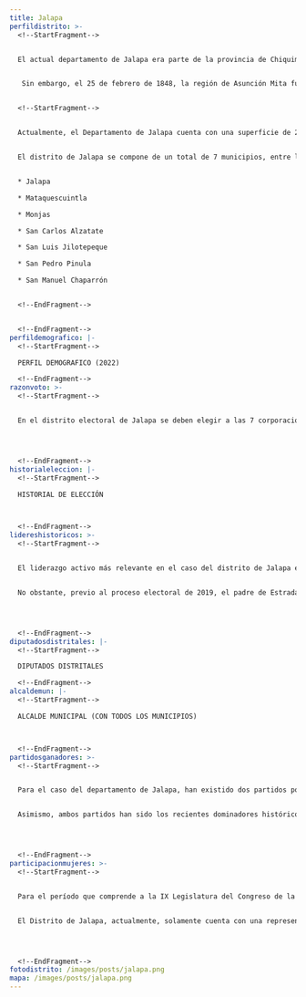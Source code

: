 ```yaml
---
title: Jalapa
perfildistrito: >-
  <!--StartFragment-->


  El actual departamento de Jalapa era parte de la provincia de Chiquimula, una de las 7 provincias de Guatemala en el año 1825 tras el proceso que anulaba la anexión a México y establecía la nueva organización territorial del país. Históricamente, el área del actual Jalapa era parte de lo que en la época colonial era conocido como el Corregimiento de Chiquimula, razón por la que mantuvo su demarcación original como provincia durante los primeros años de la Independencia del país. Esta provincia abarcaba gran parte del Oriente del país, conformándose por municipios de los actuales departamentos de El Progreso, Zacapa, Chiquimula y Jalapa. 


   Sin embargo, el 25 de febrero de 1848, la región de Asunción Mita fue segregada del departamento de Chiquimula y fue convertida en un departamento por sí mismo (Jutiapa); dividiéndola en tres distintos distritos: Jutiapa, Jalapa y Santa Rosa. Este último fue elevado a categoría de departamento en 1872, pero la condición de dependencia entre los distritos restantes se mantuvo. Fue hasta el año 1873 en el que, mediante el Decreto No. 107 del Gobierno de Justo Rufino Barrios, se decidió dividir el departamento de Jutiapa para mejorar su administración; constituyendo así el actual departamento de Jalapa.  


  <!--StartFragment-->


  Actualmente, el Departamento de Jalapa cuenta con una superficie de 2,063 km², y una población total de 342,923 habitantes. Estos se subdividen en un 63.01% de población urbana y el restante 36.99% de población rural. Asimismo, el departamento de Jalapa cuenta con una ligera mayoría de población femenina (51.63%) y predominantemente identificada como ladina (60.51%). La edad promedio del departamento es de 26 años, por lo que se puede catalogar como un área predominantemente jóven. 


  El distrito de Jalapa se compone de un total de 7 municipios, entre los que destaca la cabecera departamental del mismo nombre. Estas 7 unidades territoriales que componen el departamento son: 


  * Jalapa

  * Mataquescuintla

  * Monjas

  * San Carlos Alzatate

  * San Luis Jilotepeque

  * San Pedro Pinula

  * San Manuel Chaparrón


  <!--EndFragment-->


  <!--EndFragment-->
perfildemografico: |-
  <!--StartFragment-->

  PERFIL DEMOGRAFICO (2022)

  <!--EndFragment-->
razonvoto: >-
  <!--StartFragment-->


  En el distrito electoral de Jalapa se deben elegir a las 7 corporaciones municipales (alcalde y síndicos) del departamento, correspondientes a los 7 municipios que componen el distrito. Asimismo, los ciudadanos del departamento deben elegir a 3 diputados distritales que les representarán en el Congreso de la República. 




  <!--EndFragment-->
historialeleccion: |-
  <!--StartFragment-->

  HISTORIAL DE ELECCIÓN



  <!--EndFragment-->
lidereshistoricos: >-
  <!--StartFragment-->


  El liderazgo activo más relevante en el caso del distrito de Jalapa es el del ex diputado por el departamento, Mario Alejandro Estrada Ruano. Estrada Ruano fue electo diputado por el Listado Nacional a través del partido Unión por el Cambio Nacional -UCN- durante el proceso electoral de 2011. Debido a su cercanía con el fundador de UCN, Mario Estrada (padre), el entonces diputado logró rápidamente consolidarse como un liderazgo activo dentro del partido, al punto de que fue nombrado jefe de bancada con tan solo 22 años.  No obstante, Estrada Ruano decidió cambiar ese liderazgo dentro del Congreso de la República por uno más local, al postularse como candidato para la alcaldía de Jalapa en el proceso electoral de 2015. El entonces diputado logró afianzarse con la victoria en la contienda y se convirtió en el alcalde de Jalapa para el período de 2016 - 2020. 


  No obstante, previo al proceso electoral de 2019, el padre de Estrada Ruano, Mario Estrada, fue capturado en Estados Unidos por presuntos nexos con el Cártel de Sinaloa y un potencial plan para eliminar a su  competencia electoral. Posiblemente la captura de Mario Estrada perjudicó la imagen de Estrada Ruano al frente de la jefatura edil de Jalapa, al punto de que en los comicios electorales el candidato de UCN perdió parte de su caudal electoral, adjudicándose únicamente el segundo lugar frente al candidato de la UNE, Rafael Alfredo Sandoval. No obstante, Estrada Ruano es actualmente el secretario general de la UCN, a pesar de que el partido sigue a la espera de dilucidar su proceso de cancelación frente al Tribunal Supremo Electoral. 




  <!--EndFragment-->
diputadosdistritales: |-
  <!--StartFragment-->

  DIPUTADOS DISTRITALES

  <!--EndFragment-->
alcaldemun: |-
  <!--StartFragment-->

  ALCALDE MUNICIPAL (CON TODOS LOS MUNICIPIOS)



  <!--EndFragment-->
partidosganadores: >-
  <!--StartFragment-->


  Para el caso del departamento de Jalapa, han existido dos partidos políticos con presencia significativa en el distrito. Estos partidos han sido la Unidad Nacional de la Esperanza -UNE- y la Unión por el Cambio Nacional -UCN-. Ambos partidos iniciaron su dominio en el departamento al adjudicarse un escaño cada uno en el proceso electoral de 2011. Posteriormente, fue la UCN quien logró incrementar su caudal político en el departamento de Jalapa, asegurando dos de los tres asientos en disputa por el distrito, mientras la UNE se quedó con el escaño restante. Finalmente, en el reciente proceso electoral de 2019, la correlación de fuerzas políticas se invirtió, otorgándole dos escaños a la UNE, mientras la UCN se hacía con la diputación distrital restante. 


  Asimismo, ambos partidos han sido los recientes dominadores históricos de la alcaldía de Jalapa, la cabecera del departamento. En los últimos tres procesos electorales, la UCN se ha hecho con la jefatura edil en dos ocasiones, mientras la UNE se ha asegurado la alcaldía en el más reciente proceso electoral. 




  <!--EndFragment-->
participacionmujeres: >-
  <!--StartFragment-->


  Para el período que comprende a la IX Legislatura del Congreso de la República de Guatemala (2020 - 2024), únicamente fueron electas 31 mujeres del total de 160 diputados que componen el hemiciclo parlamentario. Es decir, dicha Legislatura cuenta con un aproximado del 20% de representación política de la mujer; una de las cifras más bajas de representación femenina a nivel latinoamericano. 


  El Distrito de Jalapa, actualmente, solamente cuenta con una representante femenina en el Congreso de la República. Dicha representante es la diputada Olga Marina Juárez Alfaro, del partido UNE. En términos de su participación en los espacios de mayor toma de decisión (Comisiones de Trabajo, Jefaturas de Bloque o Junta Directiva del Congreso), la diputada en cuestión funge como la Vicepresidente de la Comisión de Desarrollo Social del Congreso de la República.




  <!--EndFragment-->
fotodistrito: /images/posts/jalapa.png
mapa: /images/posts/jalapa.png
---
```

